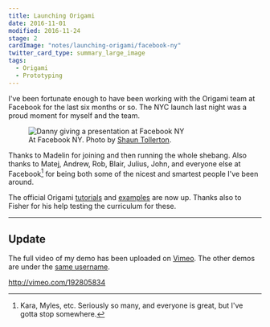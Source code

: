 ```yaml
---
title: Launching Origami
date: 2016-11-01
modified: 2016-11-24
stage: 2
cardImage: "notes/launching-origami/facebook-ny"
twitter_card_type: summary_large_image
tags:
  - Origami
  - Prototyping
---
```


I've been fortunate enough to have been working with the Origami team at Facebook for the last six months or so. The NYC launch last night was a proud moment for myself and the team.

<figure>
  <img src="https://ik.imagekit.io/dw/notes/launching-origami/facebook-ny.jpg" alt="Danny giving a presentation at Facebook NY">
  <figcaption>At Facebook NY. Photo by <a href="http://twitter.com/tollerton" target="_blank">Shaun Tollerton</a>.</figcaption>
</figure>

Thanks to Madelin for joining and then running the whole shebang. Also thanks to Matej, Andrew, Rob, Blair, Julius, John, and everyone else at Facebook[^facebook] for being both some of the nicest and smartest people I've been around.

The official Origami [tutorials](http://origami.design/tutorials/) and [examples](http://origami.design/examples/) are now up. Thanks also to Fisher for his help testing the curriculum for these.

[^facebook]: Kara, Myles, etc. Seriously so many, and everyone is great, but I've gotta stop somewhere.

<hr>

## Update

The full video of my demo has been uploaded on [Vimeo](http://vimeo.com/192805834). The other demos are under the [same username](http://vimeo.com/facebookorigami).

http://vimeo.com/192805834
